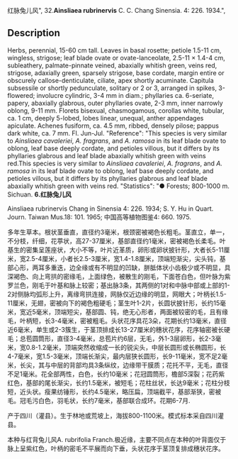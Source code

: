 红脉兔儿风",
32.**Ainsliaea rubrinervis** C. C. Chang Sinensia. 4: 226. 1934.",

## Description
Herbs, perennial, 15-60 cm tall. Leaves in basal rosette; petiole 1.5-11 cm, wingless, strigose; leaf blade ovate or ovate-lanceolate, 2.5-11 × 1.4-4 cm, subleathery, palmate-pinnate veined, abaxially whitish green, veins red, strigose, adaxially green, sparsely strigose, base cordate, margin entire or obscurely callose-denticulate, ciliate, apex shortly acuminate. Capitula subsessile or shortly pedunculate, solitary or 2 or 3, arranged in spikes, 3-flowered; involucre cylindric, 3-4 mm in diam.; phyllaries ca. 6-seriate, papery, abaxially glabrous, outer phyllaries ovate, 2-3 mm, inner narrowly oblong, 9-11 mm. Florets bisexual, chasmogamous, corollas white, tubular, ca. 1 cm, deeply 5-lobed, lobes linear, unequal, anther appendages apiculate. Achenes fusiform, ca. 4.5 mm, ribbed, densely pilose; pappus dark white, ca. 7 mm. Fl. Jun-Jul.
  "Reference": "This species is very similar to *Ainsliaea cavaleriei*, *A. fragrans*, and *A. ramosa* in its leaf blade ovate to oblong, leaf base deeply cordate, and petioles villous, but it differs by its phyllaries glabrous and leaf blade abaxially whitish green with veins red.This species is very similar to *Ainsliaea cavaleriei*, *A. fragrans*, and *A. ramosa* in its leaf blade ovate to oblong, leaf base deeply cordate, and petioles villous, but it differs by its phyllaries glabrous and leaf blade abaxially whitish green with veins red.
  "Statistics": "● Forests; 800-1000 m. Sichuan.
**6.红脉兔儿风**

Ainsliaea rubrinervis Chang in Sinensia 4: 226. 1934; S. Y. Hu in Quart. Journ. Taiwan Mus.18: 101. 1965; 中国高等植物图鉴4: 660. 1975.

多年生草本。根状茎垂直，直径约3毫米，根颈密被褐色长粗毛。茎直立，单一，不分枝，纤细，花葶状，高27-37厘米，基部直径约1毫米，密被褐色长柔毛。叶基生的密集呈莲座状，大小不等，叶片近革质，卵形或卵状披针形，大者长5-11厘米，宽2.5-4厘米，小者长2.5-3厘米，宽1.4-1.8厘米，顶端短渐尖，尖头钝，基部心形，两耳多重迭，边全缘或有不明显的凹缺，胼胝体状小齿极少或不明显，具深褐色、向上弯拱的密缘毛，上面绿色，被散生的刚毛，下面苍白色，但叶脉为紫罗兰色，刚毛于叶基和脉上较密；基出脉3条，其两侧的1对和中脉中部或上部的1-2对侧脉均弧形上升，离缘弯拱连接，网脉仅近边缘的明显，网眼大；叶柄长1.5-11厘米，无翅，密被向下的褐色粗硬毛；茎生叶1-2片，长圆状披针形，长约15毫米，宽近5毫米，顶端短尖，基部圆、钝，绝无心形者，两面被较密的毛，且有缘毛，叶柄短，长3-4毫米，密被粗毛。头状花序具花3朵，花期长约13毫米，直径近6毫米，单生或2-3簇生，于茎顶排成长13-27厘米的穗状花序，花序轴密被长硬毛；总苞圆筒形，直径3-4毫米，总苞片约6层，无毛，外1-3层卵形，长2-3毫米，宽0.8-1.2毫米，顶端突然收缩成一长的锐尖头，中层长圆形或长椭圆形，长4-7毫米，宽1.5-3毫米，顶端长渐尖，最内层狭长圆形，长9-11毫米，宽不足2毫米，长尖，其与中层的背部均具3条纵纹，边缘带干膜质；花托不平，无毛，直径不足1毫米。花全部两性，白色，长约10毫米；花冠圆筒形，檐部5深裂；花药紫红色，基部的尾长渐尖，长约1.5毫米，被短毛；花柱丝状，长达9毫米；花柱分枝短，近头状。瘦果纺锤形，长约4.5毫米，略压扁，顶端截平，基部渐狭，密被毛。冠毛污白色，羽毛状，长约7毫米，基部联合成环。花期6-7月.

产于四川（灌县）。生于林地或荒坡上，海拔800-1100米。模式标本采自四川灌县。

本种与红背兔儿风A. rubrifolia Franch.极近缘，主要不同点在本种的叶背面仅于脉上呈紫红色，叶柄的密毛不平展而向下垂，头状花序于茎顶复排成穗状花序。
